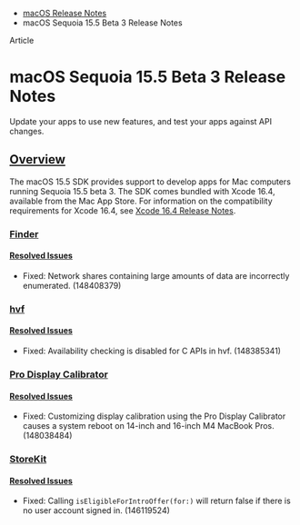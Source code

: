 - [macOS Release Notes](https://developer.apple.com/documentation/macos-release-notes)
- macOS Sequoia 15.5 Beta 3 Release Notes

Article

# macOS Sequoia 15.5 Beta 3 Release Notes

Update your apps to use new features, and test your apps against API changes.

## [Overview](https://developer.apple.com/documentation/macos-release-notes/macos-15_5-release-notes#Overview)

The macOS 15.5 SDK provides support to develop apps for Mac computers running Sequoia 15.5 beta 3. The SDK comes bundled with Xcode 16.4, available from the Mac App Store. For information on the compatibility requirements for Xcode 16.4, see [Xcode 16.4 Release Notes](https://developer.apple.com/documentation/Xcode-Release-Notes/xcode-16_4-release-notes).

### [Finder](https://developer.apple.com/documentation/macos-release-notes/macos-15_5-release-notes#Finder)

#### [Resolved Issues](https://developer.apple.com/documentation/macos-release-notes/macos-15_5-release-notes#Resolved-Issues)

- Fixed: Network shares containing large amounts of data are incorrectly enumerated. (148408379)

### [hvf](https://developer.apple.com/documentation/macos-release-notes/macos-15_5-release-notes#hvf)

#### [Resolved Issues](https://developer.apple.com/documentation/macos-release-notes/macos-15_5-release-notes#Resolved-Issues)

- Fixed: Availability checking is disabled for C APIs in hvf. (148385341)

### [Pro Display Calibrator](https://developer.apple.com/documentation/macos-release-notes/macos-15_5-release-notes#Pro-Display-Calibrator)

#### [Resolved Issues](https://developer.apple.com/documentation/macos-release-notes/macos-15_5-release-notes#Resolved-Issues)

- Fixed: Customizing display calibration using the Pro Display Calibrator causes a system reboot on 14-inch and 16-inch M4 MacBook Pros. (148038484)

### [StoreKit](https://developer.apple.com/documentation/macos-release-notes/macos-15_5-release-notes#StoreKit)

#### [Resolved Issues](https://developer.apple.com/documentation/macos-release-notes/macos-15_5-release-notes#Resolved-Issues)

- Fixed: Calling `isEligibleForIntroOffer(for:)` will return false if there is no user account signed in. (146119524)
